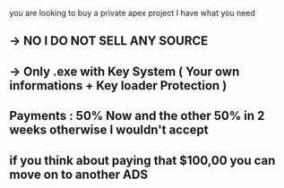 you are looking to buy a private apex project I have what you need
## -> NO I DO NOT SELL ANY SOURCE
## -> Only .exe with Key System ( Your own informations + Key loader Protection )
## Payments : 50% Now and the other 50% in 2 weeks otherwise I wouldn't accept
## if you think about paying that $100,00 you can move on to another ADS
